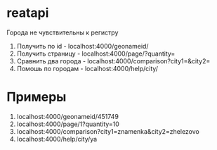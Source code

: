 # reatapi 

Города не чувствительны к регистру

1. Получить по id - localhost:4000/geonameid/<id>
2. Получить страницу - localhost:4000/page/<page>?quantity=<quantity>
3. Сравнить два города - localhost:4000/comparison?city1=<city1>&city2=<city2>
4. Помошь по городам - localhost:4000/help/city/<city>

# Примеры
1. localhost:4000/geonameid/451749
2. localhost:4000/page/1?quantity=10
3. localhost:4000/comparison?city1=znamenka&city2=zhelezovo
4. localhost:4000/help/city/ya


